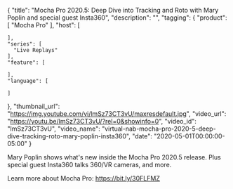 {
  "title": "Mocha Pro 2020.5: Deep Dive into Tracking and Roto with Mary Poplin and special guest Insta360",
  "description": "",
  "tagging": {
    "product": [
      "Mocha Pro"
    ],
    "host": [

    ],
    "series": [
      "Live Replays"
    ],
    "feature": [

    ],
    "language": [

    ]
  },
  "thumbnail_url": "https://img.youtube.com/vi/lmSz73CT3vU/maxresdefault.jpg",
  "video_url": "https://youtu.be/lmSz73CT3vU/?rel=0&showinfo=0",
  "video_id": "lmSz73CT3vU",
  "video_name": "virtual-nab-mocha-pro-2020-5-deep-dive-tracking-roto-mary-poplin-insta360",
  "date": "2020-05-01T00:00:00-05:00"
}

Mary Poplin shows what's new inside the Mocha Pro 2020.5 release. Plus special guest Insta360 talks 360/VR cameras, and more.

Learn more about Mocha Pro: https://bit.ly/30FLFMZ
